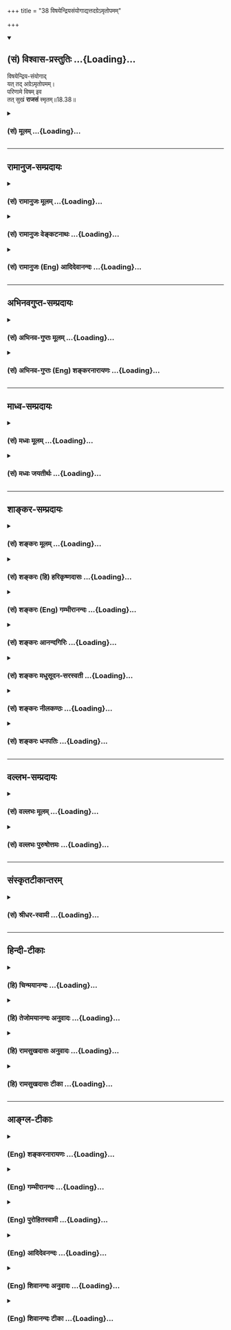 +++
title = "38 विषयेन्द्रियसंयोगाद्यत्तदग्रेऽमृतोपमम्"

+++
<div class="js_include" newlevelforh1="2" title="(सं) विश्वास-प्रस्तुतिः" unfilled url="/purANam_vaiShNavam/mahAbhAratam/06-bhIShma-parva/03-bhagavad-gItA-parva/saMskRtam/vishvAsa-prastutiH/18_moxa-saMnyAsa-yogaH/38_viShayendriyasaMy.md">
<details open><summary><h2>(सं) विश्वास-प्रस्तुतिः ...{Loading}...</h2></summary>

विषयेन्द्रिय-संयोगाद्  
यत् तद् अग्रेऽमृतोपमम्।  
परिणामे विषम् इव  
तत् सुखं **राजसं** स्मृतम्॥18.38॥
</details>
</div>
<div class="js_include collapsed" newlevelforh1="3" title="(सं) मूलम्" unfilled url="/purANam_vaiShNavam/mahAbhAratam/06-bhIShma-parva/03-bhagavad-gItA-parva/saMskRtam/mUlam/18_moxa-saMnyAsa-yogaH/38_viShayendriyasaMy.md">
<details><summary><h3>(सं) मूलम् ...{Loading}...</h3></summary>

विषयेन्द्रियसंयोगाद्यत्तदग्रेऽमृतोपमम्।  
परिणामे विषमिव तत्सुखं राजसं स्मृतम्।।18.38।।
</details>
</div>


_________________
## रामानुज-सम्प्रदायः
<div class="js_include collapsed" newlevelforh1="3" title="(सं) रामानुजः मूलम्" unfilled url="/purANam_vaiShNavam/mahAbhAratam/06-bhIShma-parva/03-bhagavad-gItA-parva/saMskRtam/rAmAnujaH/mUlam/18_moxa-saMnyAsa-yogaH/38_viShayendriyasaMy.md">
<details><summary><h3>(सं) रामानुजः मूलम् ...{Loading}...</h3></summary>

।।18.38।।**अग्रे** अनुभववेलायां **विषयेन्द्रियसंयोगाद् यत् तद्** अमृतम्
इव भवति; **परिणामे** विपाके विषयाणां सुखतानिमित्तक्षुधादौ निवृत्ते तस्य
च सुखस्य निरयादिनिमित्तत्वाद् **विषम्** इव पीतं भवति; **तत् सुखं राजसं
स्मृतम्।**

</details>
</div>
<div class="js_include collapsed" newlevelforh1="3" title="(सं) रामानुजः वेङ्कटनाथः" unfilled url="/purANam_vaiShNavam/mahAbhAratam/06-bhIShma-parva/03-bhagavad-gItA-parva/saMskRtam/rAmAnujaH/venkaTanAthaH/18_moxa-saMnyAsa-yogaH/38_viShayendriyasaMy.md">
<details><summary><h3>(सं) रामानुजः वेङ्कटनाथः ...{Loading}...</h3></summary>

  
  
।।18.38।। विषयाणां
तत्तदिन्द्रियार्थानामन्नपानादीनामित्यर्थः। सुखतानिमित्तक्षुदादौ निवृत्ते
इति राजससुखस्य दृष्टप्रातिकूल्यनिदानोक्तिः। यदुक्तं भगवता पराशरेण --
अग्नेः शीतेन तोयस्य तृषा भक्तस्य च क्षुधा। क्रियते सुखकर्तृत्वं
तद्विलोमस्य चेतरैः \[वि.पु.1।17।64\] इति। क्षुत्तृष्णोपशमं
तद्वच्छीताद्युपशमं सुखम्। मन्यते बालबुद्धित्वाद्दुःखमेव हि तत्
पुनः।। इति। दृष्टसुखतानिमित्तनिवृत्तौ उपेक्षणीयतामात्रव्यावृत्त्यर्थं
दुःखोदर्कत्वंपरिणामे विषमिव इत्यनेन व्यज्यते। पारदारिकरसादीनि हि
भयादिभूयिष्ठक्षणिकक्षुद्रतरसुखान्यनन्तरकालभाव्यतिघोरनिरतिशयदुःखाय
भवन्तीत्यागामिकं विषत्वमाह -- निरयादिनिमित्तत्वादिति।  
  

</details>
</div>
<div class="js_include collapsed" newlevelforh1="3" title="(सं) रामानुजः (Eng) आदिदेवानन्दः" unfilled url="/purANam_vaiShNavam/mahAbhAratam/06-bhIShma-parva/03-bhagavad-gItA-parva/saMskRtam/rAmAnujaH/english/AdidevAnandaH/18_moxa-saMnyAsa-yogaH/38_viShayendriyasaMy.md">
<details><summary><h3>(सं) रामानुजः (Eng) आदिदेवानन्दः ...{Loading}...</h3></summary>

18.38 That which at the 'beginning,' i.e., at the time of experience looks like elixir because of the contact of senses with their objects agreable to them, but 'at the end,' i.e., when satiation or further incapacity to enjoy due to over-indulgence in them occurs, looks life poison - that pleasure is said to be Rajasika. In this latter state these so-called enjoyments cause the misery of Naraka.

</details>
</div>


_________________
## अभिनवगुप्त-सम्प्रदायः
<div class="js_include collapsed" newlevelforh1="3" title="(सं) अभिनव-गुप्तः मूलम्" unfilled url="/purANam_vaiShNavam/mahAbhAratam/06-bhIShma-parva/03-bhagavad-gItA-parva/saMskRtam/abhinava-guptaH/mUlam/18_moxa-saMnyAsa-yogaH/38_viShayendriyasaMy.md">
<details><summary><h3>(सं) अभिनव-गुप्तः मूलम् ...{Loading}...</h3></summary>

।।18.36 -- 18.39।। सुखमित्यादि तामसमुदाहृतमित्यन्तम्। तदात्वे;
अभ्यासकाले। विषमिव; जन्मशताभ्यस्तविषयसङ्गस्य दुष्परिहारत्वात्। उक्तं च
श्रुतौ -- क्षुरस्य धारा विषमा दुरत्यया इत्यादि। आत्मप्रसादात्
बुद्धिप्रसादो जायते; अन्यस्यापेक्ष्यमाणस्याभावात्। विषयेन्द्रियाणां
परस्परसंयोगज़ं,+++(S; -- संप्रयोगजम् )+++ सुखम्; चक्षुष इव रूपसंबन्धात्।
निद्रातः आलस्येन प्रमादेन +++(S; ; N आलस्येन शठतया प्रमादेन )+++ पूर्वं
व्याख्यातेन यत् सुखं तत्तामसम्।

</details>
</div>
<div class="js_include collapsed" newlevelforh1="3" title="(सं) अभिनव-गुप्तः (Eng) शङ्करनारायणः" unfilled url="/purANam_vaiShNavam/mahAbhAratam/06-bhIShma-parva/03-bhagavad-gItA-parva/saMskRtam/abhinava-guptaH/english/shankaranArAyaNaH/18_moxa-saMnyAsa-yogaH/38_viShayendriyasaMy.md">
<details><summary><h3>(सं) अभिनव-गुप्तः (Eng) शङ्करनारायणः ...{Loading}...</h3></summary>

18.38 See Comment under 18.39

</details>
</div>


_________________
## माध्व-सम्प्रदायः
<div class="js_include collapsed" newlevelforh1="3" title="(सं) मध्वः मूलम्" unfilled url="/purANam_vaiShNavam/mahAbhAratam/06-bhIShma-parva/03-bhagavad-gItA-parva/saMskRtam/madhvaH/mUlam/18_moxa-saMnyAsa-yogaH/38_viShayendriyasaMy.md">
<details><summary><h3>(सं) मध्वः मूलम् ...{Loading}...</h3></summary>

।।18.38।। Sri Madhvacharya did not comment on this sloka.,

</details>
</div>
<div class="js_include collapsed" newlevelforh1="3" title="(सं) मध्वः जयतीर्थः" unfilled url="/purANam_vaiShNavam/mahAbhAratam/06-bhIShma-parva/03-bhagavad-gItA-parva/saMskRtam/madhvaH/jayatIrthaH/18_moxa-saMnyAsa-yogaH/38_viShayendriyasaMy.md">
<details><summary><h3>(सं) मध्वः जयतीर्थः ...{Loading}...</h3></summary>

।।18.38।। Sri Jayatirtha did not comment on this sloka.  
  

</details>
</div>


_________________
## शाङ्कर-सम्प्रदायः
<div class="js_include collapsed" newlevelforh1="3" title="(सं) शङ्करः मूलम्" unfilled url="/purANam_vaiShNavam/mahAbhAratam/06-bhIShma-parva/03-bhagavad-gItA-parva/saMskRtam/shankaraH/mUlam/18_moxa-saMnyAsa-yogaH/38_viShayendriyasaMy.md">
<details><summary><h3>(सं) शङ्करः मूलम् ...{Loading}...</h3></summary>

।।18.38।। --,**विषयेन्द्रियसंयोगात्** जायते **यत्** सुखम् **तत्** सुखम्
**अग्रे** प्रथमक्षणे **अमृतोपमम्** अमृतसमम्; **परिणामे विषमिव;**
बलवीर्यरूपप्रज्ञामेधाधनोत्साहहानिहेतुत्वात्
अधर्मतज्जनितनरकादिहेतुत्वाच्च परिणामे तदुपभोगपरिणामान्ते विषमिव; **तत्
सुखं राजसं स्मृतम्**।।

</details>
</div>
<div class="js_include collapsed" newlevelforh1="3" title="(सं) शङ्करः (हि) हरिकृष्णदासः" unfilled url="/purANam_vaiShNavam/mahAbhAratam/06-bhIShma-parva/03-bhagavad-gItA-parva/saMskRtam/shankaraH/hindI/harikRShNadAsaH/18_moxa-saMnyAsa-yogaH/38_viShayendriyasaMy.md">
<details><summary><h3>(सं) शङ्करः (हि) हरिकृष्णदासः ...{Loading}...</h3></summary>

।।18.38।। जो सुख विषय और इन्द्रियोंके संयोगसे उत्पन्न होता है; वह पहले --
प्रथम क्षणमें; अमृतके सदृश होता है; परंतु परिणाममें विषके समान है।
अभिप्राय यह है कि बल; वीर्य; रूप; बुद्धि; मेधा; धन और उत्साहकी हानिका
कारण होनेसे; तथा अधर्म और उससे उत्पन्न नरकादिका हेतु होनेसे; वह
परिणाममें -- अपने उपभोगका अन्त होनेके पश्चात्; विषके सदृश होता है अतः
ऐसा सुख राजस माना गया है।

</details>
</div>
<div class="js_include collapsed" newlevelforh1="3" title="(सं) शङ्करः (Eng) गम्भीरानन्दः" unfilled url="/purANam_vaiShNavam/mahAbhAratam/06-bhIShma-parva/03-bhagavad-gItA-parva/saMskRtam/shankaraH/english/gambhIrAnandaH/18_moxa-saMnyAsa-yogaH/38_viShayendriyasaMy.md">
<details><summary><h3>(सं) शङ्करः (Eng) गम्भीरानन्दः ...{Loading}...</h3></summary>

18.38 Tat, that; sukham, joy; is smrtam, referred to; as rajasam, born
of rajas; yat, which; visaya-indriya-samyogat, arising from the contact
of the organs and (their) objects; is amrtopamam, like nectar; agre, in
the beginning, in the intial moments; but iva, like; visam, poison;
pariname, at the end-at the end of full enjoyment of the objects (of the
senses), because it causes loss of strength, vigour, beauty, wisdom,
\[Prajna, the capacity to understand whatever is heard.\] retentive
faculty, wealth and diligence, and because it is the cause of vice and
its conseent hell etc.

</details>
</div>
<div class="js_include collapsed" newlevelforh1="3" title="(सं) शङ्करः आनन्दगिरिः" unfilled url="/purANam_vaiShNavam/mahAbhAratam/06-bhIShma-parva/03-bhagavad-gItA-parva/saMskRtam/shankaraH/AnandagiriH/18_moxa-saMnyAsa-yogaH/38_viShayendriyasaMy.md">
<details><summary><h3>(सं) शङ्करः आनन्दगिरिः ...{Loading}...</h3></summary>

।।18.38।। राजसं सुखं हेयत्वाय कथयति -- **विषयेति।** बलं सङ्घातसामर्थ्यं;
वीर्यं पराक्रमकृतं यशः; रूपं शरीरसौन्दर्यं; प्रज्ञा
श्रुतार्थग्रहणसामर्थ्यं; मेधा गृहीतार्थस्याविस्मरणेन धारणशक्तिः; धनं
गोहिरण्यादि; उत्साहस्तु कार्यं प्रत्युपक्रमादिः; एतेषां
नाशकत्वाद्वैषयिकं सुखं विषसममित्यर्थः। तत्रैव हेत्वन्तरमाह --
**अधर्मेति।**

</details>
</div>
<div class="js_include collapsed" newlevelforh1="3" title="(सं) शङ्करः मधुसूदन-सरस्वती" unfilled url="/purANam_vaiShNavam/mahAbhAratam/06-bhIShma-parva/03-bhagavad-gItA-parva/saMskRtam/shankaraH/madhusUdana-sarasvatI/18_moxa-saMnyAsa-yogaH/38_viShayendriyasaMy.md">
<details><summary><h3>(सं) शङ्करः मधुसूदन-सरस्वती ...{Loading}...</h3></summary>

।।18.38।। विषयेति। विषयाणामिन्द्रियाणां च संयोगाज्जातं न
त्वात्मबुद्धिप्रसादात् यत्तत् यदतिप्रसिद्धं
स्रक्चन्दनवनितासङ्गादिसुखमग्रे प्रथमारम्भे मनःसंयमादिक्लेशाभावादमृतोपमं
परिणामे त्वैहिकपारत्रिकदुःखावहत्वाद्विषमिव तत्सुखं राजसं स्मृतम्।

</details>
</div>
<div class="js_include collapsed" newlevelforh1="3" title="(सं) शङ्करः नीलकण्ठः" unfilled url="/purANam_vaiShNavam/mahAbhAratam/06-bhIShma-parva/03-bhagavad-gItA-parva/saMskRtam/shankaraH/nIlakaNThaH/18_moxa-saMnyAsa-yogaH/38_viShayendriyasaMy.md">
<details><summary><h3>(सं) शङ्करः नीलकण्ठः ...{Loading}...</h3></summary>

।।18.38।। राजसं सुखमाह -- **विषयेति।** अग्रे भोगकाले। परिणामे विषमिव
वियोगकाले। इहामुत्र च दुःखप्रदत्वात्।

</details>
</div>
<div class="js_include collapsed" newlevelforh1="3" title="(सं) शङ्करः धनपतिः" unfilled url="/purANam_vaiShNavam/mahAbhAratam/06-bhIShma-parva/03-bhagavad-gItA-parva/saMskRtam/shankaraH/dhanapatiH/18_moxa-saMnyAsa-yogaH/38_viShayendriyasaMy.md">
<details><summary><h3>(सं) शङ्करः धनपतिः ...{Loading}...</h3></summary>

।।18.38।। सात्त्विकं सुखसमुदाहृत्य राजसं तद्य्वुत्पादयति। यत्सुखं
विषयेन्द्रियसंयोगाज्जायतेऽग्रे प्रथमे क्षणेऽमृतोपममभृतसदृशं परिणामे
तदुपभोगान्ते विषमिव
बलवीर्यरसप्रज्ञादिहानिहेतुत्वादधर्मतज्जनितनरकादिहेतुत्वाच्च विषतुल्यं
तत्सुखं हेयं राजसं स्मृतम्।

</details>
</div>


_________________
## वल्लभ-सम्प्रदायः
<div class="js_include collapsed" newlevelforh1="3" title="(सं) वल्लभः मूलम्" unfilled url="/purANam_vaiShNavam/mahAbhAratam/06-bhIShma-parva/03-bhagavad-gItA-parva/saMskRtam/vallabhaH/mUlam/18_moxa-saMnyAsa-yogaH/38_viShayendriyasaMy.md">
<details><summary><h3>(सं) वल्लभः मूलम् ...{Loading}...</h3></summary>

।।18.38।। विषयेति। स्पष्टमेवोपलभ्यते विषयस्य रूपादेः इन्द्रियैः
संयोगाद्यत्तत्सुखममृतोपममग्रे प्रथमं परिणामे विपाके विषमिव दुःखरूपम्।

</details>
</div>
<div class="js_include collapsed" newlevelforh1="3" title="(सं) वल्लभः पुरुषोत्तमः" unfilled url="/purANam_vaiShNavam/mahAbhAratam/06-bhIShma-parva/03-bhagavad-gItA-parva/saMskRtam/vallabhaH/puruShottamaH/18_moxa-saMnyAsa-yogaH/38_viShayendriyasaMy.md">
<details><summary><h3>(सं) वल्लभः पुरुषोत्तमः ...{Loading}...</h3></summary>

  
  
।।18.38।। राजसमाह -- विषयेन्द्रियेति। विषयाणामिन्द्रियाणां च संयोगात् तत्
प्रसिद्धं स्रग्गन्धवस्त्राभरणस्त्रीसङ्गादिरूपं भगवत्सम्बन्धरहितसुखं
अग्रे प्रथमं आपाततः अमृतोपमं अतिमिष्टतमं; परिणामे फलदशायां विषमिव
भगवद्विस्मृतिकारकत्वेन जीवहरणैकस्वभावं तत्सुखं राजसं स्मृतं;
प्रसिद्धमित्यर्थः।  
  

</details>
</div>


_________________
## संस्कृतटीकान्तरम्
<div class="js_include collapsed" newlevelforh1="3" title="(सं) श्रीधर-स्वामी" unfilled url="/purANam_vaiShNavam/mahAbhAratam/06-bhIShma-parva/03-bhagavad-gItA-parva/saMskRtam/shrIdhara-svAmI/18_moxa-saMnyAsa-yogaH/38_viShayendriyasaMy.md">
<details><summary><h3>(सं) श्रीधर-स्वामी ...{Loading}...</h3></summary>

।।18.38।। राजसं सुखमाह **-- विषयेन्द्रियेति।** विषयाणामिन्द्रियाणां च
संयोगाद्यत्तत्प्रसिद्धं स्त्रीसङ्गादि सुखममृतमुपमा यस्य तादृशं भवत्यग्रे
प्रथमम्। परिणामे तु विषतुल्यमिहामुत्र च दुःखहेतुत्वात्तत्सुखं राजसं
स्मृतम्।

</details>
</div>


_________________
## हिन्दी-टीकाः
<div class="js_include collapsed" newlevelforh1="3" title="(हि) चिन्मयानन्दः" unfilled url="/purANam_vaiShNavam/mahAbhAratam/06-bhIShma-parva/03-bhagavad-gItA-parva/hindI/chinmayAnandaH/18_moxa-saMnyAsa-yogaH/38_viShayendriyasaMy.md">
<details><summary><h3>(हि) चिन्मयानन्दः ...{Loading}...</h3></summary>

।।18.38।। इस श्लोक में दी गई परिभाषा से स्पष्ट हो जाता है कि राजस सुख
सात्त्विक सुख के ठीक विपरीत लक्षण वाला है। इन्द्रियों के विषयो के साथ
प्रत्यक्ष संयोग होने पर ही राजस सुख की प्राप्ति हो सकती है। दुर्भाग्य से
इन दोनों का यह संयोग नित्य वहीं बना रह सकता; क्योंकि विषय अनित्य और
परिवर्तनशील होते हैं। इसी प्रकार; विषयों से सम्पर्क करने वाली
इन्द्रियाँ; मन और बुद्धि अनित्य ही हैं। अत भोग्य विषय और भोक्ता
इन्द्रियादि दोनों के ही अनित्य होने पर उनके मध्य नित्य संयोग रहना असंभव
है। उस स्थिति में; राजस सुख नित्य कैसे हो सकता है कोई भी मनुष्य इस
क्षणिक वैषयिक सुख का भी पूर्णत और यथेष्ट भोग नहीं कर सकता; क्योंकि
भोगकाल में भी उसे भय और चिन्ता लगी रहती है कि कहीं यह सुख शीघ्र ही
समाप्त न हो जाय। केवल राजसी स्वभाव के लोग ही इस प्रकार के सुखों में रम
सकते हैं; जो कि वास्तव में दुख के कारण ही होते हैं। विवेकी पुरुष इसमें
नहीं रमते।

</details>
</div>
<div class="js_include collapsed" newlevelforh1="3" title="(हि) तेजोमयानन्दः अनुवादः" unfilled url="/purANam_vaiShNavam/mahAbhAratam/06-bhIShma-parva/03-bhagavad-gItA-parva/hindI/tejomayAnandaH/anuvAdaH/18_moxa-saMnyAsa-yogaH/38_viShayendriyasaMy.md">
<details><summary><h3>(हि) तेजोमयानन्दः अनुवादः ...{Loading}...</h3></summary>

।।18.38।। जो सुख विषयों और इन्द्रियों के संयोग से उत्पन्न होता है, वह
प्रथम तो अमृत के समान, परन्तु परिणाम में विष तुल्य होता है, वह सुख राजस
कहा गया है।।

</details>
</div>
<div class="js_include collapsed" newlevelforh1="3" title="(हि) रामसुखदासः अनुवादः" unfilled url="/purANam_vaiShNavam/mahAbhAratam/06-bhIShma-parva/03-bhagavad-gItA-parva/hindI/rAmasukhadAsaH/anuvAdaH/18_moxa-saMnyAsa-yogaH/38_viShayendriyasaMy.md">
<details><summary><h3>(हि) रामसुखदासः अनुवादः ...{Loading}...</h3></summary>

।।18.38।। जो सुख इन्द्रियों और विषयोंके संयोगसे आरम्भमें अमृतकी तरह और
परिणाममें विषकी तरह होता है, वह सुख राजस कहा गया है।

</details>
</div>
<div class="js_include collapsed" newlevelforh1="3" title="(हि) रामसुखदासः टीका" unfilled url="/purANam_vaiShNavam/mahAbhAratam/06-bhIShma-parva/03-bhagavad-gItA-parva/hindI/rAmasukhadAsaH/TIkA/18_moxa-saMnyAsa-yogaH/38_viShayendriyasaMy.md">
<details><summary><h3>(हि) रामसुखदासः टीका ...{Loading}...</h3></summary>

।।18.38।।***व्याख्या --***  **विषयेन्द्रियसंयोगात् --** विषयों और
इन्द्रियोंके संयोगसे होनेवाला जो सुख है; उसमें अभ्यास नहीं करना पड़ता।
कारण कि यह प्राणी किसी भी योनिमें जाता है; वहाँ उसको विषयों और
इन्द्रियोंके संयोगसे होनेवाला सुख मिलता ही है। शब्द; स्पर्श आदि पाँचों
विषयोंका सुख पशुपक्षी; कीटपतङ्ग आदि सभी प्राणियोंको मिलता है। अतः उस
सुखमें प्राणिमात्रका स्वाभाविक अभ्यास रहता है। मनुष्यजीवनमें भी बचपनसे
देखा जाय तो अनुकूलतामें राजी होना और प्रतिकूलतामें नाराज होना स्वाभाविक
ही होता आया है। इसलिये इस राजस सुखमें अभ्यासकी जरूरत नहीं
है।**यत्तदग्रेऽमृतोपमम् --** राजस सुखको आरम्भमें अमृतकी तरह कहनेका भाव
यह है कि सांसारिक विषयोंकी प्राप्तिकी सम्भावनाके समय मनमें जितना सुख
होता है; उतना सुख; मस्ती और राजीपन विषयोंके मिलनेपर नहीं रहता। मिलनेपर
भी आरम्भमें (संयोग होते ही) जैसा सुख होता है; थोड़े समयेके बाद वैसा सुख
नहीं रहता और उस विषयको भोगतेभोगते जब भोगनेकी शक्ति क्षीण हो जाती है; उस
समय सुख नहीं होता; प्रत्युत विषयभोगसे अरुचि हो जाती है। भोग भोगनेकी
शक्ति क्षीण होनेके बाद भी अगर विषयोंको भोगा जाय तो दुःख; जलन पैदा हो
जाती है; चित्तमें सुख नहीं रहता; इसलिये यह राजस सुख आरम्भमें अमृतकी तरह
दीखता है।  
  
अमृतकी तरह कहनेका दूसरा भाव यह है कि जब मन विषयोंमें खींचता है; तब मनको
वे विषय बड़े प्यारे लगते हैं। विषयों और भोगोंकी बातें सुननेमें जितना रस
आता है; उतना भोगोंमें नहीं आता। इसलिये गीतामें आया है -- **यामिमां
पुष्पितां वाचं प्रवदन्त्यविपश्चितः** (2। 42) राजस पुरुष स्वर्गके भोगोंका
सुख सुनते हैं तो उनको वह सुख बड़ा प्रिय लगता है और वे उसके लिये ललचा
उठते हैं। तात्पर्य है कि वे स्वर्गके सुख दूरसे सुनकर ही बड़े प्रिय लगते
हैं परन्तु स्वर्गमें जाकर सुख भोगनेसे उनको उतना सुख नहीं मिलता और वह
उतना प्रिय भी नहीं लगता **परिणामे विषमिव --** आरम्भमें विषय बड़े सुन्दर
लगते हैं; उनमें बड़ा सुख मालूम देता है परन्तु उनको भोगतेभोगते जब
परिणाममें वह सुख नीरसतामें परिणत हो जाता है; उस सुखमें बिलकुल अरुचि हो
जाती है; तब वही सुख जहरकी तरह मालूम देता है।  
  
संसारमें जितने प्राणी कैदमें पड़े हैं; जितने चौरासी लाख योनियों और
नरकोंमें पड़े हैं; उसका कारण देखा जाय तो उन्होंने विषयोंका भोग किया है;
उनसे सुख लिया है; इसीसे वे कैद; नरक आदिमें दुःख पा रहे हैं क्योंकि राजस
सुखका परिणाम दुःख होता ही है -- **रजसस्तु फलं दुःखम्** (गीता 14। 16)। आज
भी जो लोग घबरा रहे हैं; दुःखी हो रहे हैं; वे सब पदार्थोंके रागके कारण ही
दुःख पा रहे हैं। जो धनी होकर फिर निर्धन हो गया है; वह जितना दुःखी और
संतप्त है; उतना दुःख और सन्ताप स्वाभाविक निर्धनको नहीं है क्योंकि उसके
भीतर सुखके संस्कार अधिक नहीं पड़े हैं। परन्तु धनीने राजस सुख अधिक भोगा
है; उसके भीतर सुखके संस्कार अधिक पड़े हैं; इसलिये उसको धनके अभावका दुःख
ज्यादा है। जैसे; जो मनुष्य तरहतरहकी सामग्री भोजन करनेवाला है; उसके
भोजनमें कभी थोड़ीसी भी कमी रह जाय तो उसको वह कमी बड़ी खटकती है कि आज
भोजनमें चटनी नहीं है; खटाई नहीं है; मिठाई नहीं है; अमुकअमुक चीज नहीं है
-- इस प्रकार नहींनहींका ही ताँता लगा रहता है। परन्तु साधारण आदमी बाजरेकी
रूखीसूखी रोटी खाकर भी मौजसे रहता है; उसको भोजनमें किसी चीजकी कमी खटकती
ही नहीं। तात्पर्य यह हुआ कि पदार्थोंके संयोगसे जितना ज्यादा सुख लिया है;
उतना ही उसके अभावका अनुभव होता है। अभावके अनुभवमें दुःख ही होता है। जिस
पदार्थकी कामना होती है; उसकी प्राप्तिके लिये मनुष्य उद्योग करते हैं।
उद्योग करनेपर भी वस्तु मिलेगी या नहीं मिलेगी; इसमें संदेह रहता है। वस्तु
न मिले तो उसके अभावका दुःख होता है; और वस्तु मिल जाय तो उस वस्तुको और भी
अधिक प्राप्त करनेकी इच्छा हो जाती है। इस प्रकार इच्छापूर्ति नयी इच्छाका
कारण बन जाती है और इच्छापूर्ति तथा फिर इच्छाकी उत्पत्ति -- यह चक्कर चलता
ही रहता है; इसका कभी अन्त नहीं आता। तात्पर्य यह है कि इच्छा कभी मिटती
नहीं और इच्छाके रहते हुए अभाव खटकता रहता है। यह अभाव ही विषकी तरह है
अर्थात् दुःखदायी है। जब राजस सुख परिणाममें विषकी तरह है; तो फिर राजस सुख
लेनेवाले जितने लोग हैं; उन सबको सुखभोगके अन्तमें मर जाना चाहिये परन्तु
राजस सुख विषकी तरह मारता नहीं; प्रत्युत विषकी तरह अरुचिकारक हो जाता है।
उसमें पहले जैसी रुचि होती है; वैसी रुचि अन्तमें नहीं रहती अर्थात् वह सुख
विषकी तरह हो जाता है; साक्षात् विष नहीं होता।  
  
राजस सुख विषकी तरह क्यों होता है कारण कि विष तो एक जन्ममें ही मारता है;
पर राजस सुख कई जन्मोंतक मारता है। राजस सुख लेनेवाला रागी पुरुष शुभ कर्म
करके यदि स्वर्गमें भी चला जाता है; तो वहाँ भी उसको सुख; शान्ति नहीं
मिलती। स्वर्गमें भी अपनेसे ऊँची श्रेणीवालोंको देखकर ईर्ष्या होती है कि
ये हमारेसे ऊँचे क्यों हो गये समान पदवालोंको देखकर दुःख होता है कि ये
हमारे समान पदपर आकर क्यों बैठ गये और नीची श्रेणीवालोंको देखकर अभिमान आता
है कि हम इनसे ऊँचे हैं इस प्रकार उसके मनमें ईर्ष्या; दुःख और अभिमान होते
ही रहते हैं; फिर उसके मनमें सुख कहाँ और शान्ति कहाँ इतना ही नहीं;
पुण्योंके क्षीण हो जानेपर उसको पुनः मृत्युलोकमें आना पड़ता है --
**क्षीणे पुण्ये मर्त्यलोकं विशन्ति** (गीता 9। 21)। यहाँ आकर फिर शुभ कर्म
करता है और फिर स्वर्गमें जाता है। इस प्रकार जन्ममरणके चक्करमें चढ़ा ही
रहता है -- **गतागतं कामकामा लभन्ते** (9। 21)। यदि वह रागके कारण
पापकर्मोंमें लग जाता है तो परिणाममें चौरासी लाख योनियों और नरकोंमें
पड़ता हुआ न जाने कितने जन्मोंतक जन्मतामरता रहता है; जिसका कोई अन्त नहीं
आता। इसलिये इस सुखको विषकी तरह कहा गया है।**तत्सुखं राजसं स्मृतम् --**
सात्त्विक सुखके लिये तो (सैंतीसवें श्लोकमें) **प्रोक्तम्** पद कहा है; पर
राजस सुखके लिये यहाँ **स्मृतम्** पद कहनेका तात्पर्य है कि पहले भी
मनुष्यने राजस सुखका फल दुःख पाया है परन्तु रागके कारण वह संयोगकी तरफ
पुनः ललचा उठता है। कारण कि संयोगका प्रभाव उसपर पड़ा हुआ है और परिणामके
प्रभावको वह स्वीकार नहीं करता। अगर वह परिणामके प्रभावको स्वीकार कर ले;
तो फिर वह राजस सुखमें फँसेगा नहीं। स्मृति; शास्त्र; पुराण आदिमें ऐसे
बहुतसे इतिहास आते हैं; जिनमें मनुष्योंके द्वारा राजस सुखके कारण बहुत
दुःख पानेकी बात आयी है। इसी बातको स्मरण करानेके लिये यहाँ **स्मृतम्** पद
आया है।  
  
जिसकी वृत्ति जितनी सात्त्विक होती है; वह उतना ही हरेक विषयके परिणामकी
तरफ देखता है। अभीके तात्कालिक सुखकी तरफ वह ध्यान नहीं देता। परंतु राजसी
वृत्तिवाला परिणामकी तरफ देखता ही नहीं; उसकी वृत्ति तात्कालिक सुखकी तरफ
ही जाती है। इसलिये वह संसारमें फँसा रहता है। राजस पुरुषको संसारका
सम्बन्ध वर्तमानमें तो अच्छा मालूम देता है परन्तु परिणाममें यह हानिकारक
है -- **ये हि संस्पर्शजा भोगा दुःखयोनय एव ते** (गीता 5। 22)। इसलिये
साधकको संसारसे विरक्त हो जाना चाहिये राजस सुखमें नहीं फँसना
चाहिये। ,***सम्बन्ध --***  अब तामस सुखका वर्णन करते हैं।

</details>
</div>


_________________
## आङ्ग्ल-टीकाः
<div class="js_include collapsed" newlevelforh1="3" title="(Eng) शङ्करनारायणः" unfilled url="/purANam_vaiShNavam/mahAbhAratam/06-bhIShma-parva/03-bhagavad-gItA-parva/english/shankaranArAyaNaH/18_moxa-saMnyAsa-yogaH/38_viShayendriyasaMy.md">
<details><summary><h3>(Eng) शङ्करनारायणः ...{Loading}...</h3></summary>

18.38. \[The happiness\] which is like nectar at its time due to the contact between the senses and sense-objects; but which is like poison at the time of its result-that is considered to be of the Rajas
(Strand).

</details>
</div>
<div class="js_include collapsed" newlevelforh1="3" title="(Eng) गम्भीरानन्दः" unfilled url="/purANam_vaiShNavam/mahAbhAratam/06-bhIShma-parva/03-bhagavad-gItA-parva/english/gambhIrAnandaH/18_moxa-saMnyAsa-yogaH/38_viShayendriyasaMy.md">
<details><summary><h3>(Eng) गम्भीरानन्दः ...{Loading}...</h3></summary>

18.38 That joy is referred to as born of rajas which, arising from the contact of the organs and (their) objects, is like nectar in the beginning, but like poison at the end.

</details>
</div>
<div class="js_include collapsed" newlevelforh1="3" title="(Eng) पुरोहितस्वामी" unfilled url="/purANam_vaiShNavam/mahAbhAratam/06-bhIShma-parva/03-bhagavad-gItA-parva/english/purohitasvAmI/18_moxa-saMnyAsa-yogaH/38_viShayendriyasaMy.md">
<details><summary><h3>(Eng) पुरोहितस्वामी ...{Loading}...</h3></summary>

18.38 That which as first is like nectar, because the senses revel in their objects, but in the end acts like poison - that pleasure arises from Passion.

</details>
</div>
<div class="js_include collapsed" newlevelforh1="3" title="(Eng) आदिदेवनन्दः" unfilled url="/purANam_vaiShNavam/mahAbhAratam/06-bhIShma-parva/03-bhagavad-gItA-parva/english/AdidevanandaH/18_moxa-saMnyAsa-yogaH/38_viShayendriyasaMy.md">
<details><summary><h3>(Eng) आदिदेवनन्दः ...{Loading}...</h3></summary>

18.38 That pleasure which arises from the contact of senses with their objects, which is like elixir at first but like poison in the end, is said to be Rajasika.

</details>
</div>
<div class="js_include collapsed" newlevelforh1="3" title="(Eng) शिवानन्दः अनुवादः" unfilled url="/purANam_vaiShNavam/mahAbhAratam/06-bhIShma-parva/03-bhagavad-gItA-parva/english/shivAnandaH/anuvAdaH/18_moxa-saMnyAsa-yogaH/38_viShayendriyasaMy.md">
<details><summary><h3>(Eng) शिवानन्दः अनुवादः ...{Loading}...</h3></summary>

18.38 That happiness which arises from the contact of the sense-organs with the objects, which is at first like nectar, and in the end like poison that is declared to be Rajasic.

</details>
</div>
<div class="js_include collapsed" newlevelforh1="3" title="(Eng) शिवानन्दः टीका" unfilled url="/purANam_vaiShNavam/mahAbhAratam/06-bhIShma-parva/03-bhagavad-gItA-parva/english/shivAnandaH/TIkA/18_moxa-saMnyAsa-yogaH/38_viShayendriyasaMy.md">
<details><summary><h3>(Eng) शिवानन्दः टीका ...{Loading}...</h3></summary>

18.38 विषयेन्द्रियसंयोगात् from the contact of the senseorgans with the objects; यत् which; तत् that; अग्रे at first; अमृतोपमम् like nectar;
परिणामे in the end; विषम् poison; इव like; तत् that; सुखम् pleasure;
राजसम् Rajasic; स्मृतम् is declared.Commentary Sensual pleasure is mixed with pain; fear and sin. A small grain of sensual pleasure is mixed with a mountain of pain. He who indulges in sensual pleasures will have to experience pain also; side by side. He is afraid of losing the objects that give him pleasure. He is attached to them. Attachment is death. It brings him again and again to this world of death. Fear and attachment coexist with sensual pleasure. He has to exert a lot to get money. He can obtain the objects through money. During exertion he commits many sinful acts and he will have to suffer in hell. The next birth will be of a very low nature. He tells lies and cheats people to obtain money.
The senses also lose their vigour through indulgence in sensual pleasure. He loses his strength; vigour; wealth and energy. His intellect becomes dull; weak; impure; turbid and perverted. He loses his money and proper understanding. (Cf.V.22)

</details>
</div>
